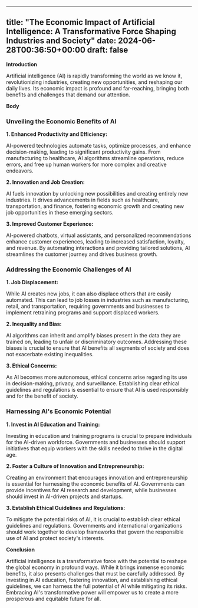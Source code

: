
---
title: "The Economic Impact of Artificial Intelligence: A Transformative Force Shaping Industries and Society"
date: 2024-06-28T00:36:50+00:00
draft: false
---

**Introduction**

Artificial intelligence (AI) is rapidly transforming the world as we know it, revolutionizing industries, creating new opportunities, and reshaping our daily lives. Its economic impact is profound and far-reaching, bringing both benefits and challenges that demand our attention.

**Body**

### Unveiling the Economic Benefits of AI

**1. Enhanced Productivity and Efficiency:**

AI-powered technologies automate tasks, optimize processes, and enhance decision-making, leading to significant productivity gains. From manufacturing to healthcare, AI algorithms streamline operations, reduce errors, and free up human workers for more complex and creative endeavors.

**2. Innovation and Job Creation:**

AI fuels innovation by unlocking new possibilities and creating entirely new industries. It drives advancements in fields such as healthcare, transportation, and finance, fostering economic growth and creating new job opportunities in these emerging sectors.

**3. Improved Customer Experience:**

AI-powered chatbots, virtual assistants, and personalized recommendations enhance customer experiences, leading to increased satisfaction, loyalty, and revenue. By automating interactions and providing tailored solutions, AI streamlines the customer journey and drives business growth.

### Addressing the Economic Challenges of AI

**1. Job Displacement:**

While AI creates new jobs, it can also displace others that are easily automated. This can lead to job losses in industries such as manufacturing, retail, and transportation, requiring governments and businesses to implement retraining programs and support displaced workers.

**2. Inequality and Bias:**

AI algorithms can inherit and amplify biases present in the data they are trained on, leading to unfair or discriminatory outcomes. Addressing these biases is crucial to ensure that AI benefits all segments of society and does not exacerbate existing inequalities.

**3. Ethical Concerns:**

As AI becomes more autonomous, ethical concerns arise regarding its use in decision-making, privacy, and surveillance. Establishing clear ethical guidelines and regulations is essential to ensure that AI is used responsibly and for the benefit of society.

### Harnessing AI's Economic Potential

**1. Invest in AI Education and Training:**

Investing in education and training programs is crucial to prepare individuals for the AI-driven workforce. Governments and businesses should support initiatives that equip workers with the skills needed to thrive in the digital age.

**2. Foster a Culture of Innovation and Entrepreneurship:**

Creating an environment that encourages innovation and entrepreneurship is essential for harnessing the economic benefits of AI. Governments can provide incentives for AI research and development, while businesses should invest in AI-driven projects and startups.

**3. Establish Ethical Guidelines and Regulations:**

To mitigate the potential risks of AI, it is crucial to establish clear ethical guidelines and regulations. Governments and international organizations should work together to develop frameworks that govern the responsible use of AI and protect society's interests.

**Conclusion**

Artificial intelligence is a transformative force with the potential to reshape the global economy in profound ways. While it brings immense economic benefits, it also presents challenges that must be carefully addressed. By investing in AI education, fostering innovation, and establishing ethical guidelines, we can harness the full potential of AI while mitigating its risks. Embracing AI's transformative power will empower us to create a more prosperous and equitable future for all.